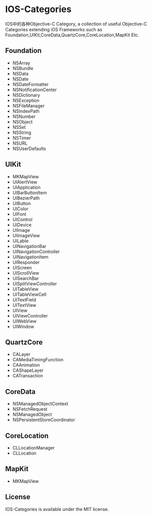 IOS-Categories
================

IOS中的各种Objective-C Category, a collection of useful Objective-C Categories extending iOS Frameworks such as Foundation,UIKit,CoreData,QuartzCore,CoreLocation,MapKit Etc.

## Foundation
* NSArray
* NSBundle
* NSData
* NSDate
* NSDateFormatter
* NSNotificationCenter
* NSDictionary
* NSException
* NSFileManager
* NSIndexPath
* NSNumber
* NSObject
* NSSet
* NSString
* NSTimer
* NSURL
* NSUserDefaults

## UIKit
* MKMapView
* UIAlertView
* UIApplication
* UIBarButtonItem
* UIBezierPath
* UIButton
* UIColor
* UIFont
* UIControl
* UIDevice
* UIImage
* UIImageView
* UILable
* UINavigationBar
* UINavigationController
* UINavigationItem
* UIResponder
* UIScreen
* UIScrollView
* UISearchBar
* UISplitViewController
* UITableView
* UITableViewCell
* UITextField
* UITextView
* UIView
* UIViewController
* UIWebView
* UIWindow

## QuartzCore
* CALayer
* CAMediaTimingFunction
* CAAnimation
* CAShapeLayer
* CATransaction

## CoreData
* NSManagedObjectContext
* NSFetchRequest
* NSManagedObject
* NSPersistentStoreCoordinator

## CoreLocation
* CLLocationManager
* CLLocation

## MapKit
* MKMapView

## License

IOS-Categories is available under the MIT license.

